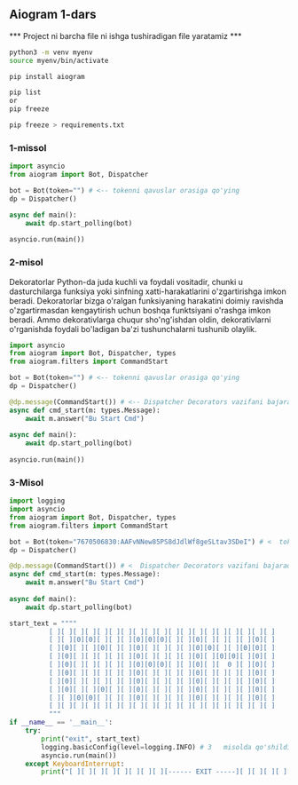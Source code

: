## Aiogram 1-dars
*** Project ni barcha file ni ishga tushiradigan file yaratamiz ***
```bash
python3 -m venv myenv
source myenv/bin/activate
```
```bash
pip install aiogram
```
```bash
pip list
or
pip freeze
```
```bash
pip freeze > requirements.txt
```

### 1-missol
```python
import asyncio
from aiogram import Bot, Dispatcher

bot = Bot(token="") # <-- tokenni qavuslar orasiga qo'ying
dp = Dispatcher()

async def main():
    await dp.start_polling(bot)
    
asyncio.run(main())
```
### 2-misol
Dekoratorlar Python-da juda kuchli va foydali vositadir, chunki u dasturchilarga funksiya yoki sinfning xatti-harakatlarini o'zgartirishga imkon beradi. Dekoratorlar bizga o'ralgan funksiyaning harakatini doimiy ravishda o'zgartirmasdan kengaytirish uchun boshqa funktsiyani o'rashga imkon beradi. Ammo dekorativlarga chuqur sho'ng'ishdan oldin, dekorativlarni o'rganishda foydali bo'ladigan ba'zi tushunchalarni tushunib olaylik.
<br>

```python
import asyncio
from aiogram import Bot, Dispatcher, types
from aiogram.filters import CommandStart

bot = Bot(token="") # <-- tokenni qavuslar orasiga qo'ying
dp = Dispatcher()

@dp.message(CommandStart()) # <-- Dispatcher Decorators vazifani bajaradi
async def cmd_start(m: types.Message):
    await m.answer("Bu Start Cmd")
    
async def main():
    await dp.start_polling(bot)
    
asyncio.run(main())
```

### 3-Misol
```python
import logging
import asyncio
from aiogram import Bot, Dispatcher, types
from aiogram.filters import CommandStart

bot = Bot(token="7670506830:AAFvNNew85PS8dJdlWf8geSLtav3SDeI") # <  tokenni qavuslar orasiga qo'ying
dp = Dispatcher()

@dp.message(CommandStart()) # <  Dispatcher Decorators vazifani bajaradi
async def cmd_start(m: types.Message):
    await m.answer("Bu Start Cmd")
    
async def main():
    await dp.start_polling(bot)

start_text = """"
          [ ][ ][ ][ ][ ][ ][ ][ ][ ][ ][ ][ ][ ][ ][ ][ ][ ][ ][ ]
          [ ][ ][0][0][ ][ ][ ][0][0][0][ ][ ][0][ ][ ][ ][ ][0][ ]
          [ ][0][ ][ ][0][ ][ ][0][ ][ ][ ][ ][0][0][ ][ ][0][0][ ]
          [ ][0][ ][ ][ ][ ][ ][0][ ][ ][ ][ ][0][ ][0][0][ ][0][ ]
          [ ][0][ ][ ][ ][ ][ ][0][0][0][ ][ ][0][ ][  0 ][ ][0][ ]
          [ ][0][ ][ ][ ][ ][ ][0][ ][ ][ ][ ][0][ ][ ][ ][ ][0][ ]
          [ ][0][ ][ ][ ][ ][ ][0][ ][ ][ ][ ][0][ ][ ][ ][ ][0][ ]
          [ ][0][ ][ ][0][ ][ ][0][ ][ ][ ][ ][0][ ][ ][ ][ ][0][ ]
          [ ][ ][0][0][ ][ ][ ][0][ ][ ][ ][ ][0][ ][ ][ ][ ][0][ ]
          [ ][ ][ ][ ][ ][ ][ ][ ][ ][ ][ ][ ][ ][ ][ ][ ][ ][ ][ ]
          """
if __name__ == '__main__':
    try:
        print("exit", start_text)
        logging.basicConfig(level=logging.INFO) # 3   misolda qo'shildi. loyihamiz ishlayotganligi va ko'plam malumotlarni consolga chiqaradi 
        asyncio.run(main())
    except KeyboardInterrupt:
        print("[ ][ ][ ][ ][ ][ ][ ][ ][------ EXIT -----][ ][ ][ ][ ][ ][ ][ ][ ][ ]")
```

